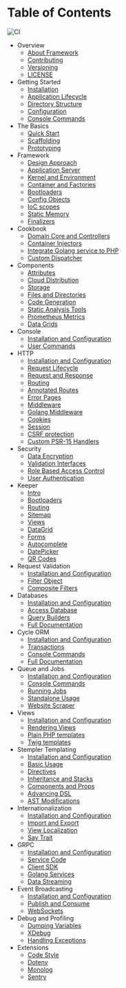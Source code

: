 # Table of Contents

![CI](https://github.com/spiral/roadrunner-docs/workflows/CI/badge.svg)

* Overview
    * [About Framework](about/spiral.md)
    * [Contributing](about/contributing.md)
    * [Versioning](about/semver.md)
    * [LICENSE](license.md)
* Getting Started
    * [Installation](start/install.md)
    * [Application Lifecycle](start/workers.md)
    * [Directory Structure](start/structure.md)
    * [Configuration](start/configuration.md)
    * [Console Commands](start/commands.md)
* The Basics
    * [Quick Start](basics/quick-start.md)
    * [Scaffolding](basics/scaffolding.md)
    * [Prototyping](basics/prototype.md)
* Framework
    * [Design Approach](framework/design.md)
    * [Application Server](framework/application-server.md)
    * [Kernel and Environment](framework/kernel.md)
    * [Container and Factories](framework/container.md)
    * [Bootloaders](framework/bootloaders.md)
    * [Config Objects](framework/config.md)
    * [IoC scopes](framework/scopes.md)
    * [Static Memory](framework/memory.md)
    * [Finalizers](framework/finalizers.md)
* Cookbook
    * [Domain Core and Controllers](cookbook/domain-core.md)
    * [Container Injectors](cookbook/injector.md)
    * [Integrate Golang service to PHP](cookbook/golang-library.md)
    * [Custom Dispatcher](cookbook/custom-dispatcher.md)
* Components
    * [Attributes](component/attributes.md)
    * [Cloud Distribution](component/distribution.md)
    * [Storage](component/storage.md)
    * [Files and Directories](component/files.md)
    * [Code Generation](component/reactor.md)
    * [Static Analysis Tools](component/tokenizer.md)
    * [Prometheus Metrics](component/metrics.md)
    * [Data Grids](component/data-grid.md)
* Console
    * [Installation and Configuration](console/configuration.md)
    * [User Commands](console/commands.md)
* HTTP
    * [Installation and Configuration](http/configuration.md)
    * [Request Lifecycle](http/lifecycle.md)
    * [Request and Response](http/request-response.md)
    * [Routing](http/routing.md)
    * [Annotated Routes](http/annotated-routes.md)
    * [Error Pages](http/errors.md)
    * [Middleware](http/middleware.md)
    * [Golang Middleware](http/golang.md)
    * [Cookies](http/cookies.md)
    * [Session](http/session.md)
    * [CSRF protection](http/csrf.md)
    * [Custom PSR-15 Handlers](http/psr-15.md)
* Security
    * [Data Encryption](security/encrypter.md)
    * [Validation Interfaces](security/validation.md)
    * [Role Based Access Control](security/rbac.md)
    * [User Authentication](security/authentication.md)
* Keeper
    * [Intro](keeper/intro.md)
    * [Bootloaders](keeper/bootloaders.md)
    * [Routing](keeper/routing.md)
    * [Sitemap](keeper/sitemap.md)
    * [Views](keeper/views.md)
    * [DataGrid](keeper/components/datagrid.md)
    * [Forms](keeper/components/forms.md)
    * [Autocomplete](keeper/components/autocomplete.md)
    * [DatePicker](keeper/components/datepicker.md)
    * [QR Codes](keeper/components/qrcode.md)
* Request Validation
    * [Installation and Configuration](filters/configuration.md)
    * [Filter Object](filters/filter.md)
    * [Composite Filters](filters/composite.md)
* Databases
    * [Installation and Configuration](database/configuration.md)
    * [Access Database](database/access.md)
    * [Query Builders](database/query-builders.md)
    * [Full Documentation](database/documentation.md)
* Cycle ORM
    * [Installation and Configuration](cycle/configuration.md)
    * [Transactions](cycle/transactions.md)
    * [Console Commands](cycle/commands.md)
    * [Full Documentation](cycle/documentation.md)
* Queue and Jobs
    * [Installation and Configuration](queue/configuration.md)
    * [Console Commands](queue/commands.md)
    * [Running Jobs](queue/jobs.md)
    * [Standalone Usage](queue/standalone.md)
    * [Website Scraper](queue/scraper.md)
* Views
    * [Installation and Configuration](views/configuration.md)
    * [Rendering Views](views/render.md)
    * [Plain PHP templates](views/native.md)
    * [Twig templates](views/twig.md)
* Stempler Templating
    * [Installation and Configuration](stempler/configuration.md)
    * [Basic Usage](stempler/basics.md)
    * [Directives](stempler/directives.md)
    * [Inheritance and Stacks](stempler/inheritance.md)
    * [Components and Props](stempler/components.md)
    * [Advancing DSL](stempler/advanced.md)
    * [AST Modifications](stempler/visitors.md)
* Internationalization
    * [Installation and Configuration](i18n/configuration.md)
    * [Import and Export](i18n/export.md)
    * [View Localization](i18n/views.md)
    * [Say Trait](i18n/say-trait.md)
* GRPC
    * [Installation and Configuration](grpc/configuration.md)
    * [Service Code](grpc/service.md)
    * [Client SDK](grpc/client.md)
    * [Golang Services](grpc/golang.md)
    * [Data Streaming](grpc/streaming.md)
* Event Broadcasting
    * [Installation and Configuration](broadcast/configuration.md)
    * [Publish and Consume](broadcast/publish.md)
    * [WebSockets](broadcast/websockets.md)
* Debug and Profiling
    * [Dumping Variables](debug/dumps.md)
    * [XDebug](debug/xdebug.md)
    * [Handling Exceptions](debug/exceptions.md)
* Extensions
    * [Code Style](extension/code-style.md)
    * [Dotenv](extension/dotenv.md)
    * [Monolog](extension/monolog.md)
    * [Sentry](extension/sentry.md)
